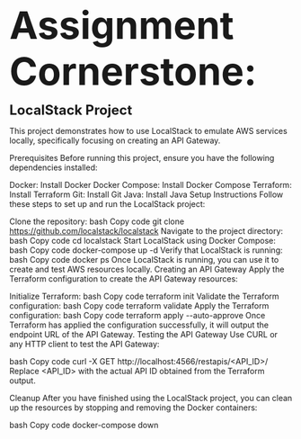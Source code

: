 **<span style="font-size:68px;"><b> Assignment Cornerstone:</b></span>**

**<span style="font-size:24px;">LocalStack Project</span>**

This project demonstrates how to use LocalStack to emulate AWS services locally, specifically focusing on creating an API Gateway.

Prerequisites
Before running this project, ensure you have the following dependencies installed:

Docker: Install Docker
Docker Compose: Install Docker Compose
Terraform: Install Terraform
Git: Install Git
Java: Install Java
Setup Instructions
Follow these steps to set up and run the LocalStack project:

Clone the repository:
bash
Copy code
git clone https://github.com/localstack/localstack
Navigate to the project directory:
bash
Copy code
cd localstack
Start LocalStack using Docker Compose:
bash
Copy code
docker-compose up -d
Verify that LocalStack is running:
bash
Copy code
docker ps
Once LocalStack is running, you can use it to create and test AWS resources locally.
Creating an API Gateway
Apply the Terraform configuration to create the API Gateway resources:

Initialize Terraform:
bash
Copy code
terraform init
Validate the Terraform configuration:
bash
Copy code
terraform validate
Apply the Terraform configuration:
bash
Copy code
terraform apply --auto-approve
Once Terraform has applied the configuration successfully, it will output the endpoint URL of the API Gateway.
Testing the API Gateway
Use CURL or any HTTP client to test the API Gateway:

bash
Copy code
curl -X GET http://localhost:4566/restapis/<API_ID>/
Replace <API_ID> with the actual API ID obtained from the Terraform output.

Cleanup
After you have finished using the LocalStack project, you can clean up the resources by stopping and removing the Docker containers:

bash
Copy code
docker-compose down
